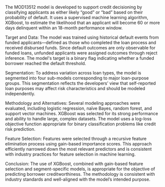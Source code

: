 The MOD13512 model is developed to support credit decisioning by classifying applicants as either likely “good” or “bad” based on their probability of default. It uses a supervised machine learning algorithm, XGBoost, to estimate the likelihood that an applicant will become 60 or more days delinquent within an 18-month performance window.

Target and Data:
The model was trained using historical default events from funded applicants—defined as those who completed the loan process and received disbursed funds. Since default outcomes are only observable for funded loans, unfunded applicants were assigned outcomes through reject inference. The model's target is a binary flag indicating whether a funded borrower reached the default threshold.

Segmentation:
To address variation across loan types, the model is segmented into four sub-models corresponding to major loan-purpose groups. This segmentation reflects the developers’ view that self-reported loan purposes may affect risk characteristics and should be modeled independently.

Methodology and Alternatives:
Several modeling approaches were evaluated, including logistic regression, naïve Bayes, random forest, and support vector machines. XGBoost was selected for its strong performance and ability to handle large, complex datasets. The model uses a log-loss objective function appropriate for binary classification problems like credit risk prediction.

Feature Selection:
Features were selected through a recursive feature elimination process using gain-based importance scores. This approach efficiently narrowed down the most relevant predictors and is consistent with industry practices for feature selection in machine learning.

Conclusion:
The use of XGBoost, combined with gain-based feature selection and segment-specific models, is appropriate for the objective of predicting borrower creditworthiness. The methodology is consistent with industry standards and well-aligned with the model’s intended purpose.

